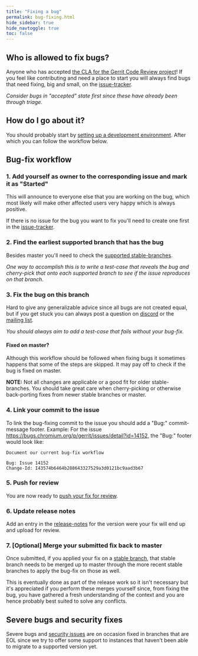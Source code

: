 ```yaml
---
title: "Fixing a bug"
permalink: bug-fixing.html
hide_sidebar: true
hide_navtoggle: true
toc: false
---
```


## Who is allowed to fix bugs?

Anyone who has accepted [the CLA for the Gerrit Code Review project](https://gerrit-review.googlesource.com/Documentation/dev-cla.html)!
If you feel like contributing and need a place to start you will always find bugs that need
fixing, big and small, on the [issue-tracker](https://www.gerritcodereview.com/issues.html).

_Consider bugs in "accepted" state first since these have already been through triage._

## How do I go about it?

You should probably start by [setting up a development environment](https://gerrit-review.googlesource.com/Documentation/dev-readme.html).
After which you can follow the workflow below.

## Bug-fix workflow

### 1. Add yourself as owner to the corresponding issue and mark it as "Started"

This will announce to everyone else that you are working on the bug, which most likely will
make other affected users very happy which is always positive.

If there is no issue for the bug you want to fix you'll need to create one first in the
[issue-tracker](https://www.gerritcodereview.com/issues.html).

### 2. Find the earliest supported branch that has the bug

Besides master you'll need to check the [supported stable-branches](https://www.gerritcodereview.com/releases-readme.html).

_One way to accomplish this is to write a test-case that reveals the bug and cherry-pick that onto
each supported branch to see if the issue reproduces on that branch._

### 3. Fix the bug on this branch

Hard to give any generalizable advice since all bugs are not created equal, but if you get stuck you
can always post a question on
[discord](https://disboard.org/server/775374026587373568) or the
[mailing list](https://groups.google.com/forum/#!forum/repo-discuss).

_You should always aim to add a test-case that fails without your bug-fix._

#### Fixed on master?

Although this workflow should be followed when fixing bugs it sometimes happens that some of the
steps are skipped. It may pay off to check if the bug is fixed on master.

__NOTE:__ Not all changes are applicable or a good fit for older stable-branches. You should
take great care when cherry-picking or otherwise back-porting fixes from newer stable branches
or master.

### 4. Link your commit to the issue

To link the bug-fixing commit to the issue you should add a "Bug:" commit-message footer.
Example:
For the issue https://bugs.chromium.org/p/gerrit/issues/detail?id=14152, the "Bug:" footer would
look like:

```
Document our current bug-fix workflow

Bug: Issue 14152
Change-Id: I43574b6464b288643327529a3d0121bc9aad3b67
```

### 5. Push for review

You are now ready to [push your fix for review](https://gerrit-review.googlesource.com/Documentation/intro-gerrit-walkthrough-github.html#create-change).

### 6. Update release notes

Add an entry in the [release-notes](https://gerrit.googlesource.com/homepage/+/refs/heads/master/pages/site/releases/)
for the version were your fix will end up and upload for review.

### 7. [Optional] Merge your submitted fix back to master

Once submitted, if you applied your fix on a [stable branch](https://www.gerritcodereview.com/releases-readme.html),
that stable branch needs to be merged up to master through the more recent stable branches to
apply the bug-fix on those as well.

This is eventually done as part of the release work so it isn't necessary but it's appreciated if
you perform these merges yourself since, from fixing the bug, you have gathered a fresh
understanding of the context and you are hence probably best suited to solve any conflicts.

## Severe bugs and security fixes

Severe bugs and [security issues](https://gerrit-review.googlesource.com/Documentation/dev-processes.html#security-issues)
are on occasion fixed in branches that are EOL since we try to offer some support to instances that
haven't been able to migrate to a supported version yet.
